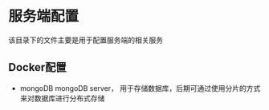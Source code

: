 # 服务端配置
该目录下的文件主要是用于配置服务端的相关服务

## Docker配置

- mongoDB
    mongoDB server， 用于存储数据库，后期可通过使用分片的方式来对数据库进行分布式存储
    
